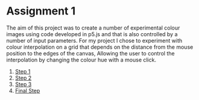 # Assignment 1

The aim of this project was to create a number of experimental colour images using code developed in p5.js and that is also controlled by a number of input parameters. For my project I chose to experiment with colour interpolation on a grid that depends on the distance from the mouse position to the edges of the canvas, Allowing the user to control the interpolation by changing the colour hue with a mouse click.



1. [Step 1](Step1/)
2. [Step 2](Step2/)
3. [Step 3](Step3/)
4. [Final Step](FinalStep/)
